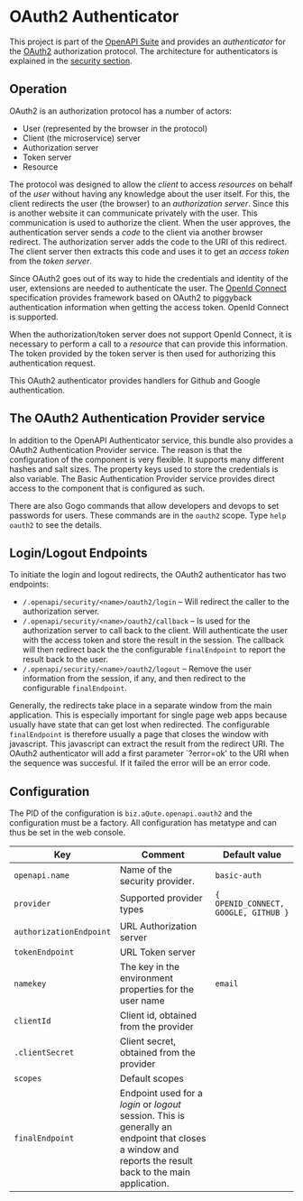 # OAuth2 Authenticator

This project is part of the [OpenAPI Suite][openapi] and provides an _authenticator_ for the [OAuth2][oauth2] authorization protocol. The architecture for authenticators is explained in the [security section][security].

## Operation

OAuth2 is an authorization protocol has a number of actors:

* User (represented by the browser in the protocol)
* Client (the microservice) server
* Authorization server
* Token server
* Resource

The protocol was designed to allow the _client_ to access _resources_ on behalf of the _user_ without having any knowledge about the user itself. For this, the client redirects the user (the browser) to an _authorization server_. Since this is another website it can communicate privately with the user. This communication is used to authorize the client. When the user approves, the authentication server sends a _code_ to the client via another browser redirect. The authorization server adds the code to the URI of this redirect. The client server then extracts this code and uses it to get an _access token_ from the _token server_.

Since OAuth2 goes out of its way to hide the credentials and identity of the user, extensions are needed to authenticate the user. The [OpenId Connect][connect] specification provides framework based on OAuth2 to piggyback authentication information when getting the access token. OpenId Connect is supported.

When the authorization/token server does not support OpenId Connect, it is necessary to perform a call to a _resource_ that can provide this information. The token provided by the token server is then used for authorizing this authentication request.

This OAuth2 authenticator provides handlers for Github and Google authentication.

## The OAuth2 Authentication Provider service

In addition to the OpenAPI Authenticator service, this bundle also provides a OAuth2 Authentication Provider service. The reason is that the configuration of the component is very flexible. It supports many different hashes and salt sizes. The property keys used to store the credentials is also variable. The Basic Authentication Provider service provides direct access to the component that is configured as such.

There are also Gogo commands that allow developers and devops to set passwords for users. These commands are in the `oauth2` scope. Type `help oauth2` to see the details.

## Login/Logout Endpoints

To initiate the login and logout redirects, the OAuth2 authenticator has two endpoints:

* `/.openapi/security/<name>/oauth2/login` – Will redirect the caller to the authorization server.
* `/.openapi/security/<name>/oauth2/callback` – Is used for the authorization server to call back to the client. Will authenticate the user with the access token and store the result in the session. The callback will then redirect back the the configurable `finalEndpoint` to report the result back to the user.
* `/.openapi/security/<name>/oauth2/logout` – Remove the user information from the session, if any, and then redirect to the  configurable `finalEndpoint`.

Generally, the redirects take place in a separate window from the main application. This is especially important for single page web apps because usually have state that can get lost when redirected. The configurable `finalEndpoint` is therefore usually a page that closes the window with javascript. This javascript can extract the result from the redirect URI. The OAuth2 authenticator will add a first parameter `?error=ok' to the URI when the sequence was succesful. If it failed the error will be an error code.

## Configuration

The PID of the configuration is `biz.aQute.openapi.oauth2` and the configuration must be a factory. All configuration has metatype and can thus be set in the web console.

|  Key    | Comment                               | Default value                 |
|---------|---------------------------------------|-------------------------------|
| `openapi.name`  | Name of the security provider.        | `basic-auth`                  |
| `provider`  | Supported provider types       | `{ OPENID_CONNECT, GOOGLE, GITHUB }` |
| `authorizationEndpoint`  | URL Authorization server          |                     |
| `tokenEndpoint` | URL Token server   |      |
| `namekey` | The key in the environment properties for the user name  | `email`                 |
| `clientId` | Client id, obtained from the provider  |                 |
| `.clientSecret` | Client secret, obtained from the provider  |                 |
| `scopes` | Default scopes  |                 |
| `finalEndpoint` | Endpoint used for a _login_ or _logout_ session. This is generally an endpoint that closes a window and reports the result back to the main application. | |


[oauth2]: https://tools.ietf.org/html/rfc6749
[openapi]: http://aqute.biz/openapi
[security]: http://aqute.biz/openapi/security.html
[connect]: http://openid.net/connect/